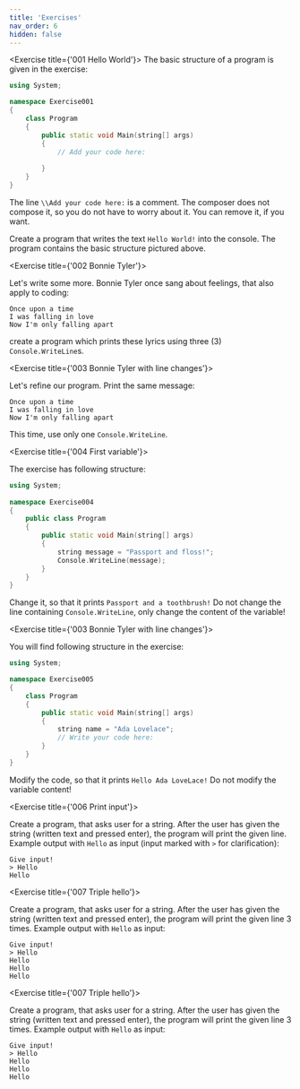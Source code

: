 ```yaml
---
title: 'Exercises'
nav_order: 6
hidden: false
---
```


<Exercise title={'001 Hello World'}>
The basic structure of a program is given in the exercise:

```cpp
using System;

namespace Exercise001
{
    class Program
    {
        public static void Main(string[] args)
        {
            // Add your code here:
            
        }
    }
}
```

The line `\\Add your code here:` is a comment. The composer does not compose it, so you do not have to worry about it. You can remove it, if you want.

Create a program that writes the text `Hello World!` into the console. The program contains the basic structure pictured above.

</Exercise>


<Exercise title={'002 Bonnie Tyler'}>

Let's write some more. Bonnie Tyler once sang about feelings, that also apply to coding:  
```
Once upon a time
I was falling in love
Now I'm only falling apart
```
create a program which prints these lyrics using three (3) `Console.WriteLine`s.

</Exercise>

<Exercise title={'003 Bonnie Tyler with line changes'}>

Let's refine our program. Print the same message:  
```
Once upon a time
I was falling in love
Now I'm only falling apart
```
This time, use only one `Console.WriteLine`.

</Exercise>

<Exercise title={'004 First variable'}>

The exercise has following structure:

```cpp
using System;
 
namespace Exercise004
{
    public class Program
    {
        public static void Main(string[] args)
        {
            string message = "Passport and floss!";
            Console.WriteLine(message);
        }
    }
}
```

Change it, so that it prints `Passport and a toothbrush!`
Do not change the line containing `Console.WriteLine`, only change the content of the variable!

</Exercise>

<Exercise title={'003 Bonnie Tyler with line changes'}>

You will find following structure in the exercise:
  
```cpp
using System;

namespace Exercise005
{
    class Program
    {
        public static void Main(string[] args)
        {
            string name = "Ada Lovelace";
            // Write your code here:           
        }
    }
}
```

Modify the code, so that it prints `Hello Ada LoveLace!`
Do not modify the variable content!

</Exercise>

<Exercise title={'006 Print input'}>

Create a program, that asks user for a string. After the user has given the string (written text and pressed enter), the program will print the given line. Example output with `Hello` as input (input marked with `>` for clarification):

```console
Give input!
> Hello
Hello
```

</Exercise>

<Exercise title={'007 Triple hello'}>

Create a program, that asks user for a string. After the user has given the string (written text and pressed enter), the program will print the given line 3 times. Example output with `Hello` as input:

```console
Give input!
> Hello
Hello
Hello
Hello
```

</Exercise>

<Exercise title={'007 Triple hello'}>

Create a program, that asks user for a string. After the user has given the string (written text and pressed enter), the program will print the given line 3 times. Example output with `Hello` as input:

```console
Give input!
> Hello
Hello
Hello
Hello
```

</Exercise>